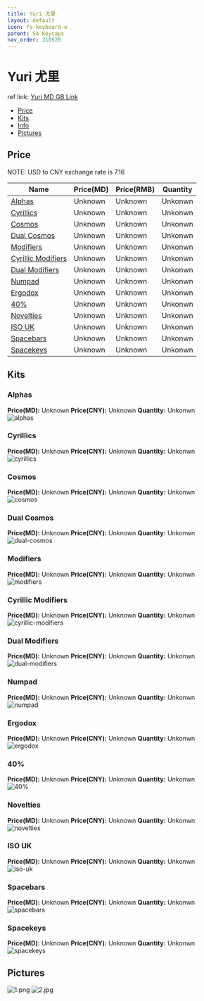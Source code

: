 ```yaml
---
title: Yuri 尤里
layout: default
icon: fa-keyboard-o
parent: SA Keycaps
nav_order: 310920
---
```


# Yuri 尤里

ref link: [Yuri MD GB Link]()  

* [Price](#price)  
* [Kits](#kits)  
* [Info](#info)  
* [Pictures](#pictures)  

## Price  
NOTE: USD to CNY exchange rate is 7.16

| Name          | Price(MD)    |  Price(RMB) | Quantity |
| ------------- | ------------ |  ---------- | -------- |
|[Alphas](#alphas)|Unknown|Unknown|Unkonwn|
|[Cyrillics](#cyrillics)|Unknown|Unknown|Unkonwn|
|[Cosmos](#cosmos)|Unknown|Unknown|Unkonwn|
|[Dual Cosmos](#dual-cosmos)|Unknown|Unknown|Unkonwn|
|[Modifiers](#modifiers)|Unknown|Unknown|Unkonwn|
|[Cyrillic Modifiers](#cyrillic-modifiers)|Unknown|Unknown|Unkonwn|
|[Dual Modifiers](#dual-modifiers)|Unknown|Unknown|Unkonwn|
|[Numpad](#numpad)|Unknown|Unknown|Unkonwn|
|[Ergodox](#ergodox)|Unknown|Unknown|Unkonwn|
|[40%](#40%)|Unknown|Unknown|Unkonwn|
|[Novelties](#novelties)|Unknown|Unknown|Unkonwn|
|[ISO UK](#iso-uk)|Unknown|Unknown|Unkonwn|
|[Spacebars](#spacebars)|Unknown|Unknown|Unkonwn|
|[Spacekeys](#spacekeys)|Unknown|Unknown|Unkonwn|

## Kits  
### Alphas  
**Price(MD):** Unknown	**Price(CNY):** Unknown	**Quantity:** Unkonwn  
<img src="{{ 'assets/images/sa-keycaps/yuri/kits_pics/alphas.png' | relative_url }}" alt="alphas" class="image featured">

### Cyrillics  
**Price(MD):** Unknown	**Price(CNY):** Unknown	**Quantity:** Unkonwn  
<img src="{{ 'assets/images/sa-keycaps/yuri/kits_pics/cyrillics.png' | relative_url }}" alt="cyrillics" class="image featured">

### Cosmos  
**Price(MD):** Unknown	**Price(CNY):** Unknown	**Quantity:** Unkonwn  
<img src="{{ 'assets/images/sa-keycaps/yuri/kits_pics/cosmos.png' | relative_url }}" alt="cosmos" class="image featured">

### Dual Cosmos  
**Price(MD):** Unknown	**Price(CNY):** Unknown	**Quantity:** Unkonwn  
<img src="{{ 'assets/images/sa-keycaps/yuri/kits_pics/dual-cosmos.png' | relative_url }}" alt="dual-cosmos" class="image featured">

### Modifiers  
**Price(MD):** Unknown	**Price(CNY):** Unknown	**Quantity:** Unkonwn  
<img src="{{ 'assets/images/sa-keycaps/yuri/kits_pics/modifiers.png' | relative_url }}" alt="modifiers" class="image featured">

### Cyrillic Modifiers  
**Price(MD):** Unknown	**Price(CNY):** Unknown	**Quantity:** Unkonwn  
<img src="{{ 'assets/images/sa-keycaps/yuri/kits_pics/cyrillic-modifiers.png' | relative_url }}" alt="cyrillic-modifiers" class="image featured">

### Dual Modifiers  
**Price(MD):** Unknown	**Price(CNY):** Unknown	**Quantity:** Unkonwn  
<img src="{{ 'assets/images/sa-keycaps/yuri/kits_pics/dual-modifiers.png' | relative_url }}" alt="dual-modifiers" class="image featured">

### Numpad  
**Price(MD):** Unknown	**Price(CNY):** Unknown	**Quantity:** Unkonwn  
<img src="{{ 'assets/images/sa-keycaps/yuri/kits_pics/numpad.png' | relative_url }}" alt="numpad" class="image featured">

### Ergodox  
**Price(MD):** Unknown	**Price(CNY):** Unknown	**Quantity:** Unkonwn  
<img src="{{ 'assets/images/sa-keycaps/yuri/kits_pics/ergodox.png' | relative_url }}" alt="ergodox" class="image featured">

### 40%  
**Price(MD):** Unknown	**Price(CNY):** Unknown	**Quantity:** Unkonwn  
<img src="{{ 'assets/images/sa-keycaps/yuri/kits_pics/40%.png' | relative_url }}" alt="40%" class="image featured">

### Novelties  
**Price(MD):** Unknown	**Price(CNY):** Unknown	**Quantity:** Unkonwn  
<img src="{{ 'assets/images/sa-keycaps/yuri/kits_pics/novelties.png' | relative_url }}" alt="novelties" class="image featured">

### ISO UK  
**Price(MD):** Unknown	**Price(CNY):** Unknown	**Quantity:** Unkonwn  
<img src="{{ 'assets/images/sa-keycaps/yuri/kits_pics/iso-uk.png' | relative_url }}" alt="iso-uk" class="image featured">

### Spacebars  
**Price(MD):** Unknown	**Price(CNY):** Unknown	**Quantity:** Unkonwn  
<img src="{{ 'assets/images/sa-keycaps/yuri/kits_pics/spacebars.png' | relative_url }}" alt="spacebars" class="image featured">

### Spacekeys  
**Price(MD):** Unknown	**Price(CNY):** Unknown	**Quantity:** Unkonwn  
<img src="{{ 'assets/images/sa-keycaps/yuri/kits_pics/spacekeys.png' | relative_url }}" alt="spacekeys" class="image featured">

## Pictures  
<img src="{{ 'assets/images/sa-keycaps/yuri/rendering_pics/1.png' | relative_url }}" alt="1.png" class="image featured">
<img src="{{ 'assets/images/sa-keycaps/yuri/rendering_pics/2.jpg' | relative_url }}" alt="2.jpg" class="image featured">
